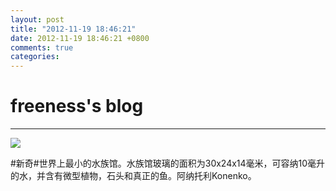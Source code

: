 ```yaml
---
layout: post
title: "2012-11-19 18:46:21"
date: 2012-11-19 18:46:21 +0800
comments: true
categories: 
---
```


# freeness's blog

----------

![](http://okqmqrbgo.bkt.clouddn.com/201211191846211.jpg)

>
\#新奇\#世界上最小的水族馆。水族馆玻璃的面积为30х24х14毫米，可容纳10毫升的水，并含有微型植物，石头和真正的鱼。阿纳托利Konenko。